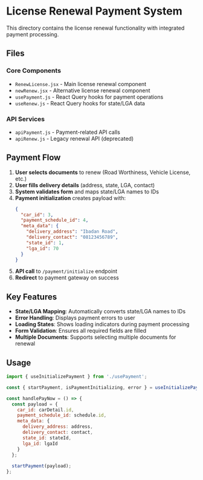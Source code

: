 # License Renewal Payment System

This directory contains the license renewal functionality with integrated payment processing.

## Files

### Core Components
- `RenewLicense.jsx` - Main license renewal component
- `newRenew.jsx` - Alternative license renewal component
- `usePayment.js` - React Query hooks for payment operations
- `useRenew.js` - React Query hooks for state/LGA data

### API Services
- `apiPayment.js` - Payment-related API calls
- `apiRenew.js` - Legacy renewal API (deprecated)

## Payment Flow

1. **User selects documents** to renew (Road Worthiness, Vehicle License, etc.)
2. **User fills delivery details** (address, state, LGA, contact)
3. **System validates form** and maps state/LGA names to IDs
4. **Payment initialization** creates payload with:
   ```json
   {
     "car_id": 3,
     "payment_schedule_id": 4,
     "meta_data": {
       "delivery_address": "Ibadan Road",
       "delivery_contact": "08123456789",
       "state_id": 1,
       "lga_id": 70
     }
   }
   ```
5. **API call** to `/payment/initialize` endpoint
6. **Redirect** to payment gateway on success

## Key Features

- **State/LGA Mapping**: Automatically converts state/LGA names to IDs
- **Error Handling**: Displays payment errors to user
- **Loading States**: Shows loading indicators during payment processing
- **Form Validation**: Ensures all required fields are filled
- **Multiple Documents**: Supports selecting multiple documents for renewal

## Usage

```jsx
import { useInitializePayment } from './usePayment';

const { startPayment, isPaymentInitializing, error } = useInitializePayment();

const handlePayNow = () => {
  const payload = {
    car_id: carDetail.id,
    payment_schedule_id: schedule.id,
    meta_data: {
      delivery_address: address,
      delivery_contact: contact,
      state_id: stateId,
      lga_id: lgaId
    }
  };
  
  startPayment(payload);
};
```